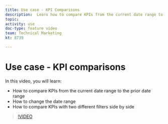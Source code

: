 ```yaml
---
title: Use case - KPI Comparisons
description:  Learn how to compare KPIs from the current date range to a prior date range, and how to compare KPIs with two different filters in [!DNL Adobe Workfront].
topic: 
activity: use
doc-type: feature video
team: Technical Marketing
kt: 8739

---
```

# Use case - KPI comparisons

In this video, you will learn:

* How to compare KPIs from the current date range to the prior date range
* How to change the date range
* How to compare KPIs with two different filters side by side

>[!VIDEO](https://video.tv.adobe.com/v/335054/?quality=12)
